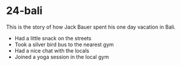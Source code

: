 # 24-bali

This is the story of how Jack Bauer spent his one day vacation in Bali.


* Had a little snack on the streets
* Took a silver bird bus to the nearest gym
* Had a nice chat with the locals
* Joined a yoga session in the local gym

